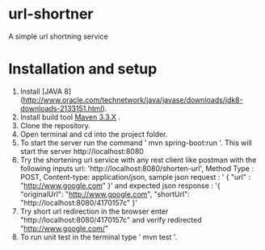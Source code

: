 # url-shortner
A simple url shortning service 

# Installation and setup
1. Install [JAVA 8] (http://www.oracle.com/technetwork/java/javase/downloads/jdk8-downloads-2133151.html).
2. Install build tool [Maven 3.3.X](https://maven.apache.org/download.cgi) .
3. Clone the repository.
4. Open terminal and cd into the project folder.
5. To start the server run the command ' mvn spring-boot:run '. This will start the server http://localhost:8080
6. Try the shortening url service with any rest client like postman with the following inputs url: 'http://localhost:8080/shorten-url', Method Type : POST, Content-type: application/json, sample json request : ' { "url" : "http://www.google.com" }' and expected  json response : '{ "originalUrl": "http://www.google.com",  "shortUrl": "http://localhost:8080/4170157c" }'
7. Try short url redirection in the browser enter "http://localhost:8080/4170157c" and verify redirected "http://www.google.com/"
8. To run unit test in the terminal type ' mvn test '. 
